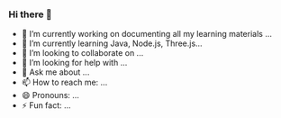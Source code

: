 ### Hi there 👋



- 🔭 I’m currently working on documenting all my learning materials ...
- 🌱 I’m currently learning Java, Node.js, Three.js...
- 👯 I’m looking to collaborate on ...
- 🤔 I’m looking for help with ...
- 💬 Ask me about ...
- 📫 How to reach me: ...
- 😄 Pronouns: ...
- ⚡ Fun fact: ...
